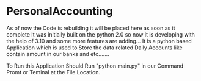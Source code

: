 # PersonalAccounting
As of now the Code is rebuilding it will be placed here as soon as it complete
It was initially built on the python 2.0 so now it is developing with the help of 3.10 and some more features are adding...
It is a python based Application which is used to Store the data related Daily Accounts like contain amount in our banks and etc.......

To Run this Application Should Run "python main.py" in our Command Promt or Teminal at the File Location.
